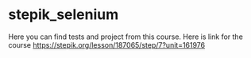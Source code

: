 # stepik_selenium
Here you can find tests and project from this course.
Here is link for the course https://stepik.org/lesson/187065/step/7?unit=161976